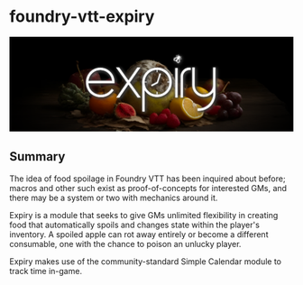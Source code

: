 # foundry-vtt-expiry
![Foundry VTT Expiry](artwork/module/expiry-cover.png)

## Summary
The idea of food spoilage in Foundry VTT has been inquired about before; macros and other such exist as proof-of-concepts for interested GMs, and there may be a system or two with mechanics around it.

Expiry is a module that seeks to give GMs unlimited flexibility in creating food that automatically spoils and changes state within the player's inventory. A spoiled apple can rot away entirely or become a different consumable, one with the chance to poison an unlucky player.

Expiry makes use of the community-standard Simple Calendar module to track time in-game.